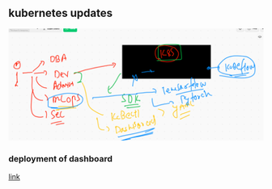 ## kubernetes updates


<img src="update.png">

### deployment of dashboard 

[link](https://kubernetes.io/docs/tasks/access-application-cluster/web-ui-dashboard/)
